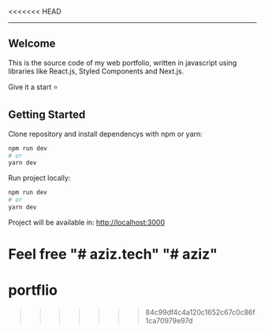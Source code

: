 <<<<<<< HEAD

<hr />

## Welcome
This is the source code of my web portfolio, written in javascript using libraries like React.js, Styled Components and Next.js.

Give it a start :star:

## Getting Started

Clone repository and install dependencys with npm or yarn:

```bash
npm run dev
# or
yarn dev
```
Run project locally:
```bash
npm run dev
# or
yarn dev
```

Project will be available in: [http://localhost:3000](http://localhost:3000) 

Feel free
"# aziz.tech" 
"# aziz" 
=======
# portflio
>>>>>>> 84c99df4c4a120c1652c67c0c86f1ca70979e97d
